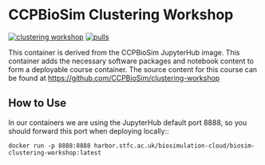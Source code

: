 CCPBioSim Clustering Workshop
=============================

[![clustering workshop](https://github.com/jimboid/biosim-clustering-workshop/actions/workflows/build.yml/badge.svg?branch=main)](https://github.com/jimboid/biosim-clustering-workshop/actions/workflows/build.yml)
[![pulls](https://img.shields.io/badge/dynamic/json?url=https%3A%2F%2Fipitio.github.io%2Fbackage%2Fjimboid%2Fbiosim-clustering-workshop%2Fbiosim-clustering-workshop.json&query=%24.downloads&logo=github&label=pulls&color=blue)](https://github.com/jimboid/biosim-clustering-workshop)

This container is derived from the CCPBioSim JupyterHub image. This container
adds the necessary software packages and notebook content to form a deployable
course container. The source content for this course can be found at
https://github.com/CCPBioSim/clustering-workshop

How to Use
----------

In our containers we are using the JupyterHub default port 8888, so you should
forward this port when deploying locally::

    docker run -p 8888:8888 harbor.stfc.ac.uk/biosimulation-cloud/biosim-clustering-workshop:latest
